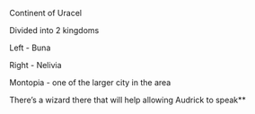 
Continent of Uracel

Divided into 2 kingdoms 

Left - Buna

Right - Nelivia

Montopia - one of the larger city in the area

There’s a wizard there that will help allowing Audrick to speak**